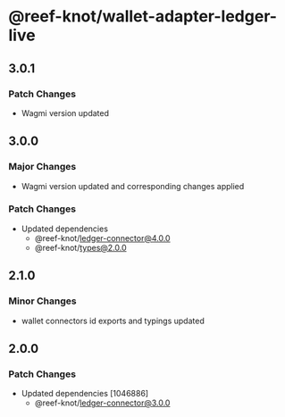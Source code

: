 # @reef-knot/wallet-adapter-ledger-live

## 3.0.1

### Patch Changes

- Wagmi version updated

## 3.0.0

### Major Changes

- Wagmi version updated and corresponding changes applied

### Patch Changes

- Updated dependencies
  - @reef-knot/ledger-connector@4.0.0
  - @reef-knot/types@2.0.0

## 2.1.0

### Minor Changes

- wallet connectors id exports and typings updated

## 2.0.0

### Patch Changes

- Updated dependencies [1046886]
  - @reef-knot/ledger-connector@3.0.0
